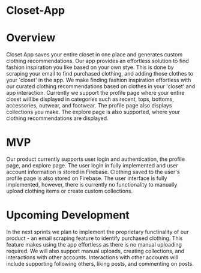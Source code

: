 # Closet-App

# Overview
Closet App saves your entire closet in one place and generates custom clothing recommendations. Our app provides an effortless solution to find fashion inspiration you like based on your own stye. This is done by scraping your email to find purchased clothing, and adding those clothes to your 'closet' in the app. We make finding fashion inspiration effortless with our curated clothing recommendations based on clothes in your 'closet' and app interaction. Currently we support the profile page where your entire closet will be displayed in categories such as recent, tops, bottoms, accessories, outwear, and footwear. The profile page also displays collections you make. The explore page is also supported, where your clothing recommendations are displayed.

# MVP
Our product currently supports user login and authentication, the profile page, and explore page. The user login in fully implemented and user account information is stored in Firebase. Clothing saved to the user's profile page is also stored on Firebase. The user interface is fully implemented, however, there is currently no functionality to manually upload clothing items or create custom collections.

# Upcoming Development
In the next sprints we plan to implement the proprietary functinality of our product - an email scraping feature to identify purchased clothing. This feature makes using the app effortless as there is no manual uploading required. We will also support manual uploads, creating collections, and interactions with other accounts. Interactions with other accounts will include supporting following others, liking posts, and commenting on posts.
